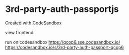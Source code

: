 # 3rd-party-auth-passportjs
Created with CodeSandbox  

view frontend  

run on codesandbox
https://qcop6.sse.codesandbox.io/  
https://codesandbox.io/s/3rd-party-auth-passport-qcop6
